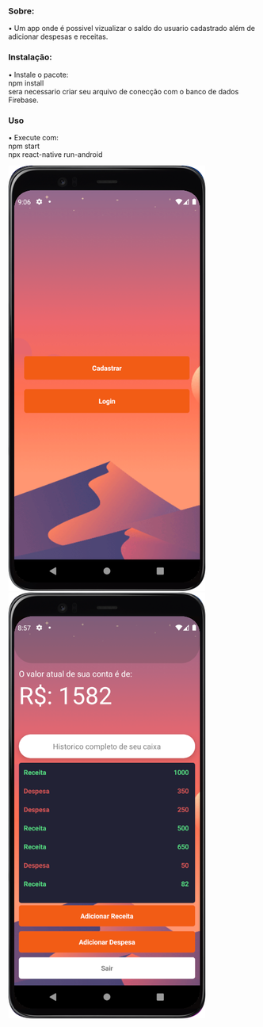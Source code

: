  
### Sobre:
• Um app onde é possivel vizualizar o saldo do usuario cadastrado além de adicionar despesas e receitas. 

### Instalação:

• Instale o pacote: <br>
    npm install     <br>
    sera necessario criar seu arquivo de conecção com o banco de dados Firebase.

### Uso

• Execute com:  <br>
    npm start    <br>
    npx react-native run-android
    
    
![gif](https://github.com/hsjferson/cash-flow-app/blob/master/assets/images/app2.png)
![gif](https://github.com/hsjferson/cash-flow-app/blob/master/assets/images/app.png)
